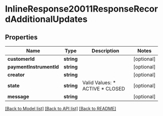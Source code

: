 # InlineResponse20011ResponseRecordAdditionalUpdates

## Properties
Name | Type | Description | Notes
------------ | ------------- | ------------- | -------------
**customerId** | **string** |  | [optional] 
**paymentInstrumentId** | **string** |  | [optional] 
**creator** | **string** |  | [optional] 
**state** | **string** | Valid Values:   * ACTIVE   * CLOSED | [optional] 
**message** | **string** |  | [optional] 

[[Back to Model list]](../README.md#documentation-for-models) [[Back to API list]](../README.md#documentation-for-api-endpoints) [[Back to README]](../README.md)


